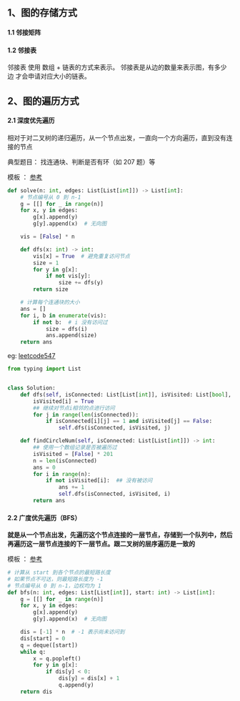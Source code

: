 ## 1、图的存储方式
#### 1.1 邻接矩阵
#### 1.2 邻接表

 邻接表 使用 数组 + 链表的方式来表示。 邻接表是从边的数量来表示图，有多少边 才会申请对应大小的链表。
## 2、图的遍历方式
#### 2.1 深度优先遍历

相对于对二叉树的递归遍历，从一个节点出发，一直向一个方向遍历，直到没有连接的节点

典型题目： 找连通块、判断是否有环（如 207 题）等

模板 ： [参考](https://leetcode.cn/discuss/post/3581143/fen-xiang-gun-ti-dan-tu-lun-suan-fa-dfsb-qyux/)

```python
def solve(n: int, edges: List[List[int]]) -> List[int]:
    # 节点编号从 0 到 n-1
    g = [[] for _ in range(n)]
    for x, y in edges:
        g[x].append(y)
        g[y].append(x)  # 无向图

    vis = [False] * n

    def dfs(x: int) -> int:
        vis[x] = True  # 避免重复访问节点
        size = 1
        for y in g[x]:
            if not vis[y]:
                size += dfs(y)
        return size

    # 计算每个连通块的大小
    ans = []
    for i, b in enumerate(vis):
        if not b:  # i 没有访问过
            size = dfs(i)
            ans.append(size)
    return ans
```

eg: [leetcode547](https://leetcode.cn/problems/number-of-provinces/description/)

```python
from typing import List


class Solution:
    def dfs(self, isConnected: List[List[int]], isVisited: List[bool], i: int):
        isVisited[i] = True
        ## 继续对节点i相邻的点进行访问
        for j in range(len(isConnected)):
            if isConnected[i][j] == 1 and isVisited[j] == False:
                self.dfs(isConnected, isVisited, j)

    def findCircleNum(self, isConnected: List[List[int]]) -> int:
        ## 使用一个数组记录是否被遍历过
        isVisited = [False] * 201
        n = len(isConnected)
        ans = 0
        for i in range(n):
            if not isVisited[i]:  ## 没有被访问
                ans += 1
                self.dfs(isConnected, isVisited, i)
        return ans
```
#### 2.2 广度优先遍历（BFS）
**就是从一个节点出发，先遍历这个节点连接的一层节点，存储到一个队列中，然后再遍历这一层节点连接的下一层节点。跟二叉树的层序遍历是一致的**

模板 ： [参考](https://leetcode.cn/discuss/post/3581143/fen-xiang-gun-ti-dan-tu-lun-suan-fa-dfsb-qyux/)


```python
# 计算从 start 到各个节点的最短路长度
# 如果节点不可达，则最短路长度为 -1
# 节点编号从 0 到 n-1，边权均为 1
def bfs(n: int, edges: List[List[int]], start: int) -> List[int]:
    g = [[] for _ in range(n)]
    for x, y in edges:
        g[x].append(y)
        g[y].append(x)  # 无向图

    dis = [-1] * n  # -1 表示尚未访问到
    dis[start] = 0
    q = deque([start])
    while q:
        x = q.popleft()
        for y in g[x]:
            if dis[y] < 0:
                dis[y] = dis[x] + 1
                q.append(y)
    return dis
```